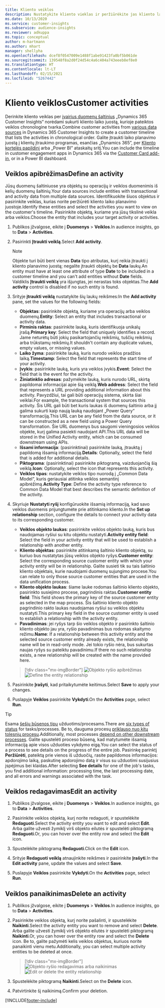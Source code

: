 ```yaml
---
title: Kliento veiklos
description: Nustatykite kliento vieklas ir peržiūrėkite jas kliento laiko juostoje.
ms.date: 10/13/2020
ms.service: customer-insights
ms.subservice: audience-insights
ms.reviewer: adkuppa
ms.topic: conceptual
author: m-hartmann
ms.author: mhart
manager: shellyha
ms.openlocfilehash: dcef8f0547009e1488f1abe91423fa0bf5b061de
ms.sourcegitcommit: 139548f8a2d0f24d54c4a6c404a743eeeb8ef8e0
ms.translationtype: HT
ms.contentlocale: lt-LT
ms.lasthandoff: 02/15/2021
ms.locfileid: "5267442"
---
```

# <a name="customer-activities"></a><span data-ttu-id="278ce-103">Kliento veiklos</span><span class="sxs-lookup"><span data-stu-id="278ce-103">Customer activities</span></span>

<span data-ttu-id="278ce-104">Derinkite kliento veiklas per [įvairius duomenų šaltinius](data-sources.md) „Dynamics 365 Customer Insights“ norėdami sukurti kliento laiko juostą, kurioje pateiktos veiklos chronologine tvarka.</span><span class="sxs-lookup"><span data-stu-id="278ce-104">Combine customer activities from [various data sources](data-sources.md) in Dynamics 365 Customer Insights to create a customer timeline that lists the activities in chronological order.</span></span> <span data-ttu-id="278ce-105">Galite įtraukti laiko planavimo juostą į klientų įtraukimo programas, esančias „Dynamics 365”, per [Kliento kortelės papildinį](customer-card-add-in.md) arba „Power BI” ataskaitų sritį.</span><span class="sxs-lookup"><span data-stu-id="278ce-105">You can include the timeline in customer engagement apps in Dynamics 365 via the [Customer Card add-in](customer-card-add-in.md), or in a Power BI dashboard.</span></span>

## <a name="define-an-activity"></a><span data-ttu-id="278ce-106">Veiklos apibrėžimas</span><span class="sxs-lookup"><span data-stu-id="278ce-106">Define an activity</span></span>

<span data-ttu-id="278ce-107">Jūsų duomenų šaltiniuose yra objektų su operacijų ir veiklos duomenimis iš kelių duomenų šaltinių.</span><span class="sxs-lookup"><span data-stu-id="278ce-107">Your data sources include entities with transactional and activity data from multiple data sources.</span></span> <span data-ttu-id="278ce-108">Identifikuokite šiuos objektus ir pasirinkite veiklas, kurias norite peržiūrėti kliento laiko planavimo juostoje.</span><span class="sxs-lookup"><span data-stu-id="278ce-108">Identify these entities and select the activities you want to view on the customer's timeline.</span></span> <span data-ttu-id="278ce-109">Pasirinkite objektą, kuriame yra jūsų tikslinė veikla arba veiklos.</span><span class="sxs-lookup"><span data-stu-id="278ce-109">Choose the entity that includes your target activity or activities.</span></span>

1. <span data-ttu-id="278ce-110">Publikos įžvalgose, eikite į **Duomenys** > **Veiklos**.</span><span class="sxs-lookup"><span data-stu-id="278ce-110">In audience insights, go to **Data** > **Activities**.</span></span>

1. <span data-ttu-id="278ce-111">Pasirinkti **Įtraukti veiklą**.</span><span class="sxs-lookup"><span data-stu-id="278ce-111">Select **Add activity**.</span></span>

   > [!NOTE]
   > <span data-ttu-id="278ce-112">Objekte turi būti bent vienas **Data** tipo atributas, kurį reikia įtraukti į kliento planavimo juostą; negalite įtraukti objektų be **Data** laukų.</span><span class="sxs-lookup"><span data-stu-id="278ce-112">An entity must have at least one attribute of type **Date** to be included in a customer timeline and you can't add entities without **Date** fields.</span></span> <span data-ttu-id="278ce-113">Valdiklis **Įtraukti veiklą** yra išjungtas, jei nerastas toks objektas.</span><span class="sxs-lookup"><span data-stu-id="278ce-113">The **Add activity** control is disabled if no such entity is found.</span></span>

1. <span data-ttu-id="278ce-114">Srityje **įtraukti veiklą** nustatykite šių laukų reikšmes:</span><span class="sxs-lookup"><span data-stu-id="278ce-114">In the **Add activity** pane, set the values for the following fields:</span></span>

   - <span data-ttu-id="278ce-115">**Objektas**: pasirinkite objektą, kuriame yra operacijų arba veiklos duomenų.</span><span class="sxs-lookup"><span data-stu-id="278ce-115">**Entity**: Select an entity that includes transactional or activity data.</span></span>
   - <span data-ttu-id="278ce-116">**Pirminis raktas**: pasirinkite lauką, kuris identifikuoja unikalų įrašą.</span><span class="sxs-lookup"><span data-stu-id="278ce-116">**Primary key**: Select the field that uniquely identifies a record.</span></span> <span data-ttu-id="278ce-117">Jame neturėtų būti jokių pasikartojančių reikšmių, tuščių reikšmių arba trūkstamų reikšmių.</span><span class="sxs-lookup"><span data-stu-id="278ce-117">It shouldn't contain any duplicate values, empty values, or missing values.</span></span>
   - <span data-ttu-id="278ce-118">**Laiko žyma**: pasirinkite lauką, kuris nurodo veiklos pradžios laiką.</span><span class="sxs-lookup"><span data-stu-id="278ce-118">**Timestamp**: Select the field that represents the start time of your activity.</span></span>
   - <span data-ttu-id="278ce-119">**Įvykis**: pasirinkite lauką, kuris yra veiklos įvykis.</span><span class="sxs-lookup"><span data-stu-id="278ce-119">**Event**: Select the field that is the event for the activity.</span></span>
   - <span data-ttu-id="278ce-120">**Žiniatinklio adresas**: pažymėkite lauką, kuris nurodo URL, skirtą papildomai informacijai apie šią veiklą.</span><span class="sxs-lookup"><span data-stu-id="278ce-120">**Web address**: Select the field that represents a URL providing additional information about this activity.</span></span> <span data-ttu-id="278ce-121">Pavyzdžiui, tai gali būti operacijų sistema, skirta šiai veiklai.</span><span class="sxs-lookup"><span data-stu-id="278ce-121">For example, the transactional system that sources this activity.</span></span> <span data-ttu-id="278ce-122">Šis URL gali būti bet kuris laukas iš duomenų šaltinio arba jį galima sukurti kaip naują lauką naudojant „Power Query“ transformaciją.</span><span class="sxs-lookup"><span data-stu-id="278ce-122">This URL can be any field from the data source, or it can be constructed as a new field using a Power Query transformation.</span></span> <span data-ttu-id="278ce-123">Šie URL duomenys bus saugomi vieningosios veiklos objekte, kurį galima pasiekti naudojant API.</span><span class="sxs-lookup"><span data-stu-id="278ce-123">This URL data will be stored in the Unified Activity entity, which can be consumed downstream using APIs.</span></span>
   - <span data-ttu-id="278ce-124">**Išsami informacija**: (pasirinktinai) pasirinkite lauką, įtrauktą į papildomą išsamią informaciją.</span><span class="sxs-lookup"><span data-stu-id="278ce-124">**Details**: Optionally, select the field that is added for additional details.</span></span>
   - <span data-ttu-id="278ce-125">**Piktograma**: (pasirinktinai) pasirinkite piktogramą, vaizduojančią šią veiklą.</span><span class="sxs-lookup"><span data-stu-id="278ce-125">**Icon**: Optionally, select the icon that represents this activity.</span></span>
   - <span data-ttu-id="278ce-126">**Veiklos tipas**: nustatykite veiklos tipo nuorodą į „Common Data Model“, kuris geriausiai atitinka veiklos semantinį apibrėžimą.</span><span class="sxs-lookup"><span data-stu-id="278ce-126">**Activity Type**: Define the activity type reference to Common Data Model that best describes the semantic definition of the activity.</span></span>

1. <span data-ttu-id="278ce-127">Skyriuje **Nustatyti ryšį** konfigūruokite išsamią informaciją, kad savo veiklos duomenis prijungtumėte prie atitinkamo kliento.</span><span class="sxs-lookup"><span data-stu-id="278ce-127">In the **Set up relationship** section, configure the details to connect your activity data to its corresponding customer.</span></span>

    - <span data-ttu-id="278ce-128">**Veiklos objekto laukas**: pasirinkite veiklos objekto lauką, kuris bus naudojamas ryšiui su kitu objektu nustatyti.</span><span class="sxs-lookup"><span data-stu-id="278ce-128">**Activity entity field**: Select the field in your activity entity that will be used to establish a relationship with another entity.</span></span>
    - <span data-ttu-id="278ce-129">**Kliento objektas**: pasirinkite atitinkamą šaltinio kliento objektą, su kuriuo bus nustatytas jūsų veiklos objekto ryšys.</span><span class="sxs-lookup"><span data-stu-id="278ce-129">**Customer entity**: Select the corresponding source customer entity with which your activity entity will be in relationship.</span></span> <span data-ttu-id="278ce-130">Galite susieti tik su tais šaltinio kliento objektais, kurie naudojami duomenų sujungimo procese.</span><span class="sxs-lookup"><span data-stu-id="278ce-130">You can relate to only those source customer entities that are used in the data unification process.</span></span>
    - <span data-ttu-id="278ce-131">**Kliento objekto laukas**: šiame lauke rodomas šaltinio kliento objekto, pasirinkto susiejimo procese, pagrindinis raktas.</span><span class="sxs-lookup"><span data-stu-id="278ce-131">**Customer entity field**: This field shows the primary key of the source customer entity as selected in the map process.</span></span> <span data-ttu-id="278ce-132">Šis šaltinio kliento objekto pagrindinio rakto laukas naudojamas ryšiui su veiklos objektu nustatyti.</span><span class="sxs-lookup"><span data-stu-id="278ce-132">This primary key field in the source customer entity is used to establish a relationship with the activity entity.</span></span>
    - <span data-ttu-id="278ce-133">**Pavadinimas**: jei ryšys tarp šio veiklos objekto ir pasirinkto šaltinio kliento objekto jau yra, ryšio pavadinimas bus rodomas skaitymo režimu.</span><span class="sxs-lookup"><span data-stu-id="278ce-133">**Name**: If a relationship between this activity entity and the selected source customer entity already exists, the relationship name will be in read-only mode.</span></span> <span data-ttu-id="278ce-134">Jei tokio ryšio nėra, bus sukurtas naujas ryšys su pateiktu pavadinimu.</span><span class="sxs-lookup"><span data-stu-id="278ce-134">If there no such relationship exists, a new relationship will be created with the name provided here.</span></span>
   
   > [!div class="mx-imgBorder"]
   > <span data-ttu-id="278ce-135">![Objekto ryšio apibrėžimas](media/activities-entities-define.png "Objekto ryšio apibrėžimas")</span><span class="sxs-lookup"><span data-stu-id="278ce-135">![Define the entity relationship](media/activities-entities-define.png "Define the entity relationship")</span></span>

1. <span data-ttu-id="278ce-136">Pasirinkite **Įrašyti**, kad pritaikytumėte keitimus.</span><span class="sxs-lookup"><span data-stu-id="278ce-136">Select **Save** to apply your changes.</span></span>

1. <span data-ttu-id="278ce-137">Puslapyje **Veiklos** pasirinkite **Vykdyti**.</span><span class="sxs-lookup"><span data-stu-id="278ce-137">On the **Activities** page, select **Run**.</span></span>

> [!TIP]
> <span data-ttu-id="278ce-138">Esama [šešių būsenos tipų](system.md#status-types) užduotims/procesams.</span><span class="sxs-lookup"><span data-stu-id="278ce-138">There are [six types of status](system.md#status-types) for tasks/processes.</span></span> <span data-ttu-id="278ce-139">Be to, dauguma procesų [priklauso nuo kitų tolesnių procesų](system.md#refresh-policies).</span><span class="sxs-lookup"><span data-stu-id="278ce-139">Additionally, most processes [depend on other downstream processes](system.md#refresh-policies).</span></span> <span data-ttu-id="278ce-140">Galite spustelėti proceso būseną, kad matytumėte išsamią informaciją apie visos užduoties vykdymo eigą.</span><span class="sxs-lookup"><span data-stu-id="278ce-140">You can select the status of a process to see details on the progress of the entire job.</span></span> <span data-ttu-id="278ce-141">Pasirinkę parinktį **Peržiūrėti**, pateiktą prie vienos iš užduočių, rasite papildomos informacijos: apdorojimo laiką, paskutinę apdorojimo datą ir visus su užduotimi susijusius įspėjimus bei klaidas.</span><span class="sxs-lookup"><span data-stu-id="278ce-141">After selecting **See details** for one of the job's tasks, you find additional information: processing time, the last processing date, and all errors and warnings associated with the task.</span></span>

## <a name="edit-an-activity"></a><span data-ttu-id="278ce-142">Veiklos redagavimas</span><span class="sxs-lookup"><span data-stu-id="278ce-142">Edit an activity</span></span>

1. <span data-ttu-id="278ce-143">Publikos įžvalgose, eikite į **Duomenys** > **Veiklos**.</span><span class="sxs-lookup"><span data-stu-id="278ce-143">In audience insights, go to **Data** > **Activities**.</span></span>

2. <span data-ttu-id="278ce-144">Pasirinkite veiklos objektą, kurį norite redaguoti, ir spustelėkite **Redaguoti**.</span><span class="sxs-lookup"><span data-stu-id="278ce-144">Select the activity entity you want to edit and select **Edit**.</span></span> <span data-ttu-id="278ce-145">Arba galite užvesti žymiklį virš objekto eilutės ir spustelėti piktogramą **Redaguoti**.</span><span class="sxs-lookup"><span data-stu-id="278ce-145">Or, you can hover over the entity row and select the **Edit** icon.</span></span>

3. <span data-ttu-id="278ce-146">Spustelėkite piktogramą **Redaguoti**.</span><span class="sxs-lookup"><span data-stu-id="278ce-146">Click on the **Edit** icon.</span></span>

4. <span data-ttu-id="278ce-147">Srityje **Redaguoti veiklą** atnaujinkite reikšmes ir pasirinkite **Įrašyti**.</span><span class="sxs-lookup"><span data-stu-id="278ce-147">In the **Edit activity** pane, update the values and select **Save**.</span></span>

5. <span data-ttu-id="278ce-148">Puslapyje **Veiklos** pasirinkite **Vykdyti**.</span><span class="sxs-lookup"><span data-stu-id="278ce-148">On the **Activities** page, select **Run**.</span></span>

## <a name="delete-an-activity"></a><span data-ttu-id="278ce-149">Veiklos panaikinimas</span><span class="sxs-lookup"><span data-stu-id="278ce-149">Delete an activity</span></span>

1. <span data-ttu-id="278ce-150">Publikos įžvalgose, eikite į **Duomenys** > **Veiklos**.</span><span class="sxs-lookup"><span data-stu-id="278ce-150">In audience insights, go to **Data** > **Activities**.</span></span>

2. <span data-ttu-id="278ce-151">Pasirinkite veiklos objektą, kurį norite pašalinti, ir spustelėkite **Naikinti**.</span><span class="sxs-lookup"><span data-stu-id="278ce-151">Select the activity entity you want to remove and select **Delete**.</span></span> <span data-ttu-id="278ce-152">Arba galite užvesti žymiklį virš objekto eilutės ir spustelėti piktogramą **Naikinti**.</span><span class="sxs-lookup"><span data-stu-id="278ce-152">Or, you can hover over the entity row and select the **Delete** icon.</span></span> <span data-ttu-id="278ce-153">Be to, galite pažymėti kelis veiklos objektus, kuriuos norite panaikinti vienu metu.</span><span class="sxs-lookup"><span data-stu-id="278ce-153">Additionally, you can select multiple activity entities to be deleted at once.</span></span>
   > [!div class="mx-imgBorder"]
   > <span data-ttu-id="278ce-154">![Objekto ryšio redagavimas arba naikinimas](media/activities-entities-edit-delete.png "Objekto ryšio redagavimas arba naikinimas")</span><span class="sxs-lookup"><span data-stu-id="278ce-154">![Edit or delete the entity relationship](media/activities-entities-edit-delete.png "Edit or delete the entity relationship")</span></span>

3. <span data-ttu-id="278ce-155">Spustelėkite piktogramą **Naikinti**.</span><span class="sxs-lookup"><span data-stu-id="278ce-155">Select on the **Delete** icon.</span></span>

4. <span data-ttu-id="278ce-156">Patvirtinkite šį naikinimą.</span><span class="sxs-lookup"><span data-stu-id="278ce-156">Confirm your deletion.</span></span>


[!INCLUDE[footer-include](../includes/footer-banner.md)]